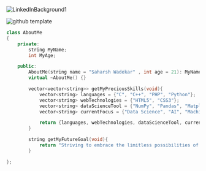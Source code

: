 
![LinkedInBackground1](https://github.com/saharshwadekar/saharshwadekar/assets/99036174/8a83f3b0-8f71-452a-9e77-6a9eec399895)


![github template](https://github.com/saharshwadekar/saharshwadekar/assets/99036174/93f43ca3-fe3b-4992-98b1-e70185c91b8e)

```cpp
class AboutMe
{
    private:
        string MyName;
        int MyAge;

    public:
        AboutMe(string name = "Saharsh Wadekar" , int age = 21): MyName(name),MyAge(age) {}
        virtual ~AboutMe() {}

        vector<vector<string>> getMyPreciousSkills(void){
            vector<string> languages = {"C", "C++", "PHP", "Python"};
            vector<string> webTechnologies = {"HTML5", "CSS3"};
            vector<string> dataScienceTool = {"NumPy", "Pandas", "Matplotlib"};
            vector<string> currentFocus = {"Data Science", "AI", "Machine Learning"};

            return {languages, webTechnologies, dataScienceTool, currentFocus};
        }

        string getMyFutureGoal(void){
            return "Striving to embrace the limitless possibilities of technology, I aim to be at the forefront of innovation, shaping a future where the only constant is boundless progress.";
        }

};
```
  
